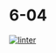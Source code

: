 # 6-04
 [![linter](https://github.com/hass0n3/6-04/workflows/linter/badge.svg)](https://github.com/marketplace/actions/super-linter)
